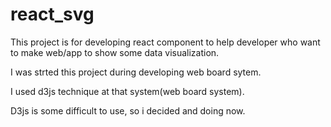 # react_svg

This project is for developing react component to help developer who want to make web/app to show some data visualization.

I was strted this project during developing web board sytem.

I used d3js technique at that system(web board system).

D3js is some difficult to use, so i decided and doing now.
